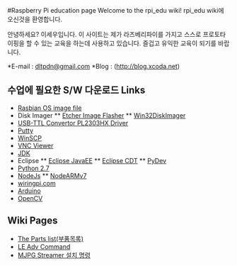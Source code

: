 #Raspberry Pi education page
Welcome to the rpi_edu wiki!
rpi_edu wiki에 오신것을 환영합니다.

안녕하세요? 이세우입니다.
이 사이트는 제가 라즈베리파이를 가지고 스스로 프로토타이핑을 할 수 있는 교육을 하는데 사용하고 있습니다.
즐겁고 유익한 교육이 되기를 바랍니다.

*E-mail : dltpdn@gmail.com
*Blog : (http://blog.xcoda.net)

## 수업에 필요한  S/W  다운로드 Links
* [Rasbian OS image file](https://www.raspberrypi.org/downloads/raspbian/)
* Disk Imager
** [Etcher Image Flasher](https://etcher.io/)
** [Win32DiskImager](https://sourceforge.net/projects/win32diskimager/)
* [USB-TTL Convertor PL2303HX Driver](http://prolificusa.com/portfolio/pl2303hx-rev-d-usb-to-serial-bridge-controller/)
* [Putty](http://www.putty.org/)
* [WinSCP](https://winscp.net/eng/download.php)
* [VNC Viewer](https://www.realvnc.com/download/viewer/)
* [JDK](http://www.oracle.com/technetwork/java/javase/downloads/jdk8-downloads-2133151.html)
* Eclipse
** [Eclipse JavaEE](http://www.eclipse.org/downloads/eclipse-packages/)
** [Eclipse CDT](http://www.eclipse.org/cdt/downloads.php)
** [PyDev](http://www.pydev.org/)
* [Python 2.7](https://www.python.org/downloads/)
* [NodeJs](https://nodejs.org/en/download/)
** [NodeARMv7](https://nodejs.org/dist/v6.9.5/node-v6.9.5-linux-armv7l.tar.xz)
* [wiringpi.com](http://wiringpi.com/)
* [Arduino](https://www.arduino.cc/en/Main/Software)
* [OpenCV](https://sourceforge.net/projects/opencvlibrary/files/opencv-win/3.2.0/opencv-3.2.0-vc14.exe/download)

## Wiki Pages
* [The Parts list(부품목록)](https://github.com/dltpdn/rpi_edu/wiki/Parts-List)
* [LE Adv Command](https://github.com/dltpdn/rpi_edu/wiki/LE-Adv-Command)
* [MJPG Streamer 설치 명령](https://github.com/dltpdn/rpi_edu/wiki/LE-Adv-Command)

  
